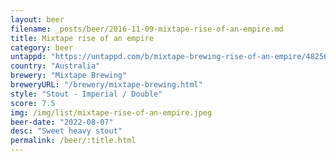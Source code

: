```yaml
---
layout: beer
filename: _posts/beer/2016-11-09-mixtape-rise-of-an-empire.md
title: Mixtape rise of an empire
category: beer
untappd: "https://untappd.com/b/mixtape-brewing-rise-of-an-empire/4825647"
country: "Australia"
brewery: "Mixtape Brewing"
breweryURL: "/brewery/mixtape-brewing.html"
style: "Stout - Imperial / Double"
score: 7.5
img: /img/list/mixtape-rise-of-an-empire.jpeg
beer-date: "2022-08-07"
desc: "Sweet heavy stout"
permalink: /beer/:title.html
---
```

